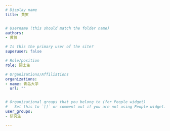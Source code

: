 ```yaml
---
# Display name
title: 黄贺


# Username (this should match the folder name)
authors:
- 黄贺

# Is this the primary user of the site?
superuser: false

# Role/position
role: 硕士生

# Organizations/Affiliations
organizations:
- name: 青岛大学
  url: ""


# Organizational groups that you belong to (for People widget)
#   Set this to `[]` or comment out if you are not using People widget.
user_groups:
- 研究生

---
```

